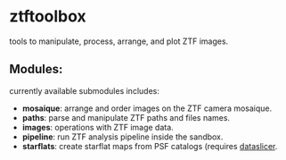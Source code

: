 # ztftoolbox

tools to manipulate, process, arrange, and plot ZTF images. 

## Modules:
currently available submodules includes:

 - **mosaique**: arrange and order images on the ZTF camera mosaique.
 - **paths**: parse and manipulate ZTF paths and files names.
 - **images**: operations with ZTF image data.
 - **pipeline**: run ZTF analysis pipeline inside the sandbox.
 - **starflats**: create starflat maps from PSF catalogs (requires [dataslicer](https://github.com/MatteoGiomi/dataslicer.git).
